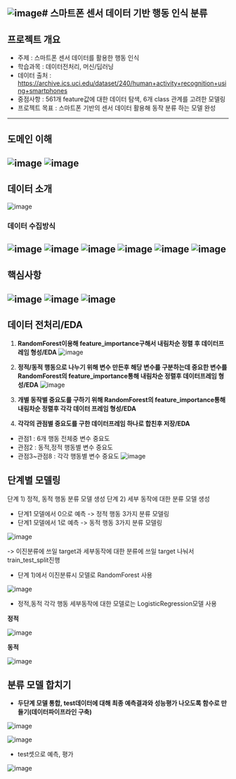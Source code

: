 ![image](https://github.com/user-attachments/assets/af600b16-052f-4d3c-a401-51331a9abc96)# 스마트폰 센서 데이터 기반 행동 인식 분류
---
## 프로젝트 개요 
- 주제 : 스마트폰 센서 데이터를 활용한 행동 인식
- 학습과목 : 데이터전처리, 머신/딥러닝
- 데이터 출처 : <https://archive.ics.uci.edu/dataset/240/human+activity+recognition+using+smartphones>
- 중점사항 : 561개 feature값에 대한 데이터 탐색, 6개 class 관계를 고려한 모델링
- 프로젝트 목표 : 스마트폰 기반의 센서 데이터 활용해 동작 분류 하는 모델 완성 
---

## 도메인 이해 
![image](https://github.com/user-attachments/assets/08f84762-c1a0-4aff-9035-a9ed11de8957)
![image](https://github.com/user-attachments/assets/9b067e53-16b3-44ae-8b99-7b0dd66e67af)
---

## 데이터 소개
![image](https://github.com/user-attachments/assets/328bf7b6-d608-49d5-87fd-c886e28fe6c9)

### 데이터 수집방식

![image](https://github.com/user-attachments/assets/ce6617cf-c865-4f77-9bb9-4dbcbeeac4eb)
![image](https://github.com/user-attachments/assets/e65e9a51-53d2-4b3e-92a4-621d0b7d6207)
![image](https://github.com/user-attachments/assets/66365e08-5061-47c3-b2f8-6b6401a88b0e)
![image](https://github.com/user-attachments/assets/615b7213-e086-438b-a870-87c60102f68e)
![image](https://github.com/user-attachments/assets/6bf60ca8-47b4-4732-b36b-995cf3214aa7)
![image](https://github.com/user-attachments/assets/6dd928e6-9d66-4d0b-af6c-2ee689c6c783)
---

## 핵심사항
![image](https://github.com/user-attachments/assets/f0dd7fb3-a034-4a08-87cf-25293f0e3900)
![image](https://github.com/user-attachments/assets/c67622fc-dcdb-41d3-8a7f-486384f55e15)
![image](https://github.com/user-attachments/assets/a8f625cb-1273-41b0-a8d7-3c72d994ed3f)
---

## 데이터 전처리/EDA

1) **RandomForest이용해 feature_importance구해서 내림차순 정렬 후 데이터프레임 형성/EDA** 
![image](https://github.com/user-attachments/assets/dde3140a-1775-45ca-a5f3-c5f6831b97ae)

2) **정적/동적 행동으로 나누기 위해 변수 만든후 해당 변수를 구분하는데 중요한 변수를 RandomForest의 feature_importance통해 내림차순 정렬후 데이터프레임 형성/EDA**
![image](https://github.com/user-attachments/assets/c9c762d1-3b39-46a1-b7d2-d1f45081630d)

3) **개별 동작별 중요도를 구하기 위해 RandomForest의 feature_importance통해 내림차순 정렬후 각각 데이터 프레임 형성/EDA**

4) **각각의 관점별 중요도를 구한 데이터프레임 하나로 합친후 저장/EDA**
- 관점1 : 6개 행동 전체중 변수 중요도
- 관점2 : 동적,정적 행동별 변수 중요도
- 관점3~관점8 : 각각 행동별 변수 중요도
![image](https://github.com/user-attachments/assets/14cb2fbf-588f-4469-b3bd-3b8dd08f6708)

## 단계별 모델링
단계 1) 정적, 동적 행동 분류 모델 생성 
단계 2) 세부 동작에 대한 분류 모델 생성 
  - 단계1 모델에서 0으로 예측 -> 정적 행동 3가지 분류 모델링
  - 단계1 모델에서 1로 예측 -> 동적 행동 3가지 분류 모델링

![image](https://github.com/user-attachments/assets/441f2bac-c3e7-49d7-815c-5590b751742d)

-> 이진분류에 쓰일 target과 세부동작에 대한 분류에 쓰일 target 나눠서 train_test_split진행
- 단계 1)에서 이진분류시 모델로 RandomForest 사용

![image](https://github.com/user-attachments/assets/263b9dc4-94aa-4b06-bfac-761df7c5880c)

- 정적,동적 각각 행동 세부동작에 대한 모델로는 LogisticRegression모델 사용

**정적**

![image](https://github.com/user-attachments/assets/f8754e54-3a1a-4e65-9574-7a41a5a1d137)

**동적**

![image](https://github.com/user-attachments/assets/28d8263d-20aa-49f6-8722-b0fcb499b181)



## 분류 모델 합치기 
- **두단계 모델 통합, test데이터에 대해 최종 예측결과와 성능평가 나오도록 함수로 만들기(데이터파이프라인 구축)**

![image](https://github.com/user-attachments/assets/7fb86477-9c73-4e48-8040-68f1741ac7ec)

![image](https://github.com/user-attachments/assets/cfb6970e-317a-429b-b28d-1a40d20e40fd)

- test셋으로 예측, 평가

![image](https://github.com/user-attachments/assets/cd9f72f6-4f60-4fb6-9b9e-b8d4dbba0e83)

